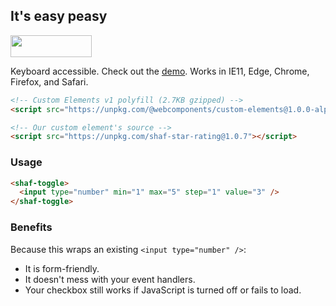 ## It's easy peasy

<img src="https://camo.githubusercontent.com/9fde11aaf68c86b075c7bb7db3324077a441c523/68747470733a2f2f64337676366c703535716a6171632e636c6f756466726f6e742e6e65742f6974656d732f33333072313931693063324431463075335233342f53637265656e2532305265636f7264696e67253230323031362d31312d3330253230617425323030392e3530253230504d2e6769663f582d436c6f75644170702d56697369746f722d49643d386337633364646234663832373534653030663664616330656161306362666126763d3262663338633530" width="130" height="35" />

Keyboard accessible. Check out the [demo](https://aaronshaf.github.io/shaf-star-rating/). Works in IE11, Edge, Chrome, Firefox, and Safari.

```html
<!-- Custom Elements v1 polyfill (2.7KB gzipped) -->
<script src="https://unpkg.com/@webcomponents/custom-elements@1.0.0-alpha.3"></script>
```

```html
<!-- Our custom element's source -->
<script src="https://unpkg.com/shaf-star-rating@1.0.7"></script>
```

### Usage

```html
<shaf-toggle>
  <input type="number" min="1" max="5" step="1" value="3" />
</shaf-toggle>
```

### Benefits

Because this wraps an existing `<input type="number" />`:

* It is form-friendly.
* It doesn't mess with your event handlers.
* Your checkbox still works if JavaScript is turned off or fails to load.
